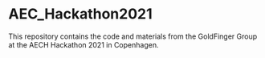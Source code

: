 # AEC_Hackathon2021

This repository contains the code and materials from the GoldFinger Group at the AECH Hackathon 2021 in Copenhagen.